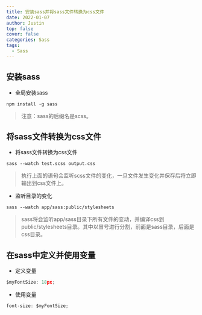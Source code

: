 ```yaml
---
title: 安装sass并将sass文件转换为css文件
date: 2022-01-07
author: Justin
top: false
cover: false
categories: Sass
tags:
  - Sass
---
```


## 安装sass
* 全局安装sass

```shell
npm install -g sass
```

> 注意：sass的后缀名是scss。

## 将sass文件转换为css文件

* 将sass文件转换为css文件

```shell
sass --watch test.scss output.css
```

> 执行上面的语句会监听scss文件的变化，一旦文件发生变化并保存后将立即输出到css文件上。

* 监听目录的变化

```shell
sass --watch app/sass:public/stylesheets
```

> sass将会监听app/sass目录下所有文件的变动，并编译css到public/stylesheets目录。其中以冒号进行分割，前面是sass目录，后面是css目录。

## 在sass中定义并使用变量
* 定义变量

```js
$myFontSize: 18px;
```

* 使用变量

```js
font-size: $myFontSize;
```

